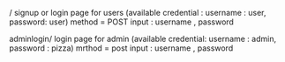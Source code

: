 /
signup or login page for users (available credential :  username : user, password: user)
method = POST
input : username , password


adminlogin/
login page for admin (available credential: username : admin, password : pizza)
mrthod = post
input : username , password


